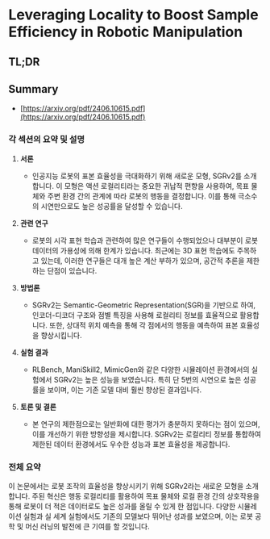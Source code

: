 # Leveraging Locality to Boost Sample Efficiency in Robotic Manipulation
## TL;DR
## Summary
- [https://arxiv.org/pdf/2406.10615.pdf](https://arxiv.org/pdf/2406.10615.pdf)

### 각 섹션의 요약 및 설명

1. **서론**
   - 인공지능 로봇의 표본 효율성을 극대화하기 위해 새로운 모형, SGRv2를 소개합니다. 이 모형은 액션 로컬리티라는 중요한 귀납적 편향을 사용하여, 목표 물체와 주변 환경 간의 관계에 따라 로봇의 행동을 결정합니다. 이를 통해 극소수의 시연만으로도 높은 성공률을 달성할 수 있습니다.

2. **관련 연구**
   - 로봇의 시각 표현 학습과 관련하여 많은 연구들이 수행되었으나 대부분이 로봇 데이터의 가용성에 의해 한계가 있습니다. 최근에는 3D 표현 학습에도 주목하고 있는데, 이러한 연구들은 대개 높은 계산 부하가 있으며, 공간적 추론을 제한하는 단점이 있습니다.

3. **방법론**
   - SGRv2는 Semantic-Geometric Representation(SGR)을 기반으로 하여, 인코더-디코더 구조와 점별 특징을 사용해 로컬리티 정보를 효율적으로 활용합니다. 또한, 상대적 위치 예측을 통해 각 점에서의 행동을 예측하여 표본 효율성을 향상시킵니다.

4. **실험 결과**
   - RLBench, ManiSkill2, MimicGen와 같은 다양한 시뮬레이션 환경에서의 실험에서 SGRv2는 높은 성능을 보였습니다. 특히 단 5번의 시연으로 높은 성공률을 보이며, 이는 기존 모델 대비 훨씬 향상된 결과입니다.

5. **토론 및 결론**
   - 본 연구의 제한점으로는 일반화에 대한 평가가 충분하지 못하다는 점이 있으며, 이를 개선하기 위한 방향성을 제시합니다. SGRv2는 로컬리티 정보를 통합하여 제한된 데이터 환경에서도 우수한 성능과 표본 효율성을 제공합니다.

### 전체 요약

이 논문에서는 로봇 조작의 효율성을 향상시키기 위해 SGRv2라는 새로운 모형을 소개합니다. 주된 혁신은 행동 로컬리티를 활용하여 목표 물체와 로컬 환경 간의 상호작용을 통해 로봇이 더 적은 데이터로도 높은 성과를 올릴 수 있게 한 점입니다. 다양한 시뮬레이션 실험과 실 세계 실험에서도 기존의 모델보다 뛰어난 성과를 보였으며, 이는 로봇 공학 및 머신 러닝의 발전에 큰 기여를 할 것입니다.